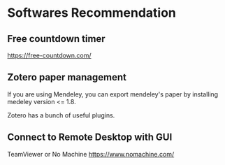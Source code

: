# Softwares Recommendation

## Free countdown timer
https://free-countdown.com/

## Zotero paper management
If you are using Mendeley, you can export mendeley's paper by installing medeley version <= 1.8.

Zotero has a bunch of useful plugins.

## Connect to Remote Desktop with GUI
TeamViewer
or
No Machine https://www.nomachine.com/
